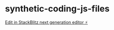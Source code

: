 # synthetic-coding-js-files

[Edit in StackBlitz next generation editor ⚡️](https://stackblitz.com/~/github.com/edwardmuthie/synthetic-coding-js-files)